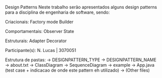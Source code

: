 Design Patterns
Neste trabalho serão apresentados alguns design patterns para a disciplina de engenharia de software, sendo:

Criacionais:
    Factory mode
    Builder
    
Comportamentais:
    Observer
    State
    
Estruturais:
    Adapter
    Decorator
    
Participante(s):
N. Lucas | 3070051

Estrutura de pastas:
-> DESIGNPATTERN_TYPE
 -> DESIGNPATTERN_NAME
   -> about.txt 
   -> ClassDiagram
   -> SequenceDiagram
   -> example
     -> App.java (test case + indicacao de onde este pattern eh utilizado)
     -> (Other files)
